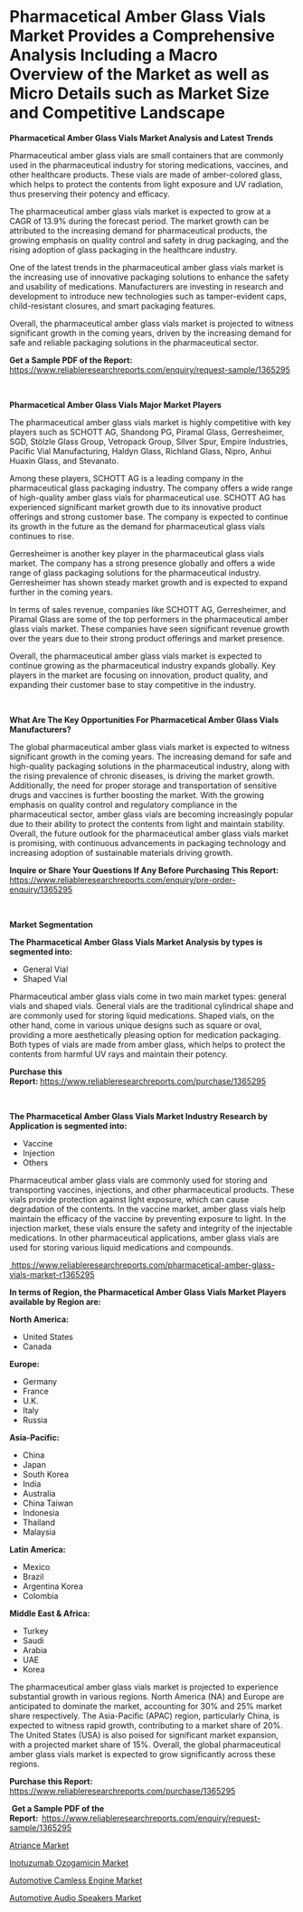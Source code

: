 <p><h1>Pharmacetical Amber Glass Vials Market Provides a Comprehensive Analysis Including a Macro Overview of the Market as well as Micro Details such as Market Size and Competitive Landscape</h1></p><p><strong>Pharmacetical Amber Glass Vials Market Analysis and Latest Trends</strong></p>
<p><p>Pharmaceutical amber glass vials are small containers that are commonly used in the pharmaceutical industry for storing medications, vaccines, and other healthcare products. These vials are made of amber-colored glass, which helps to protect the contents from light exposure and UV radiation, thus preserving their potency and efficacy.</p><p>The pharmaceutical amber glass vials market is expected to grow at a CAGR of 13.9% during the forecast period. The market growth can be attributed to the increasing demand for pharmaceutical products, the growing emphasis on quality control and safety in drug packaging, and the rising adoption of glass packaging in the healthcare industry.</p><p>One of the latest trends in the pharmaceutical amber glass vials market is the increasing use of innovative packaging solutions to enhance the safety and usability of medications. Manufacturers are investing in research and development to introduce new technologies such as tamper-evident caps, child-resistant closures, and smart packaging features.</p><p>Overall, the pharmaceutical amber glass vials market is projected to witness significant growth in the coming years, driven by the increasing demand for safe and reliable packaging solutions in the pharmaceutical sector.</p></p>
<p><strong>Get a Sample PDF of the Report:&nbsp;</strong> <a href="https://www.reliableresearchreports.com/enquiry/request-sample/1365295">https://www.reliableresearchreports.com/enquiry/request-sample/1365295</a></p>
<p>&nbsp;</p>
<p><strong>Pharmacetical Amber Glass Vials Major Market Players</strong></p>
<p><p>The pharmaceutical amber glass vials market is highly competitive with key players such as SCHOTT AG, Shandong PG, Piramal Glass, Gerresheimer, SGD, Stölzle Glass Group, Vetropack Group, Silver Spur, Empire Industries, Pacific Vial Manufacturing, Haldyn Glass, Richland Glass, Nipro, Anhui Huaxin Glass, and Stevanato.</p><p>Among these players, SCHOTT AG is a leading company in the pharmaceutical glass packaging industry. The company offers a wide range of high-quality amber glass vials for pharmaceutical use. SCHOTT AG has experienced significant market growth due to its innovative product offerings and strong customer base. The company is expected to continue its growth in the future as the demand for pharmaceutical glass vials continues to rise.</p><p>Gerresheimer is another key player in the pharmaceutical glass vials market. The company has a strong presence globally and offers a wide range of glass packaging solutions for the pharmaceutical industry. Gerresheimer has shown steady market growth and is expected to expand further in the coming years.</p><p>In terms of sales revenue, companies like SCHOTT AG, Gerresheimer, and Piramal Glass are some of the top performers in the pharmaceutical amber glass vials market. These companies have seen significant revenue growth over the years due to their strong product offerings and market presence.</p><p>Overall, the pharmaceutical amber glass vials market is expected to continue growing as the pharmaceutical industry expands globally. Key players in the market are focusing on innovation, product quality, and expanding their customer base to stay competitive in the industry.</p></p>
<p>&nbsp;</p>
<p><strong>What Are The Key Opportunities For Pharmacetical Amber Glass Vials Manufacturers?</strong></p>
<p><p>The global pharmaceutical amber glass vials market is expected to witness significant growth in the coming years. The increasing demand for safe and high-quality packaging solutions in the pharmaceutical industry, along with the rising prevalence of chronic diseases, is driving the market growth. Additionally, the need for proper storage and transportation of sensitive drugs and vaccines is further boosting the market. With the growing emphasis on quality control and regulatory compliance in the pharmaceutical sector, amber glass vials are becoming increasingly popular due to their ability to protect the contents from light and maintain stability. Overall, the future outlook for the pharmaceutical amber glass vials market is promising, with continuous advancements in packaging technology and increasing adoption of sustainable materials driving growth.</p></p>
<p><strong>Inquire or Share Your Questions If Any Before Purchasing This Report:</strong> <a href="https://www.reliableresearchreports.com/enquiry/pre-order-enquiry/1365295">https://www.reliableresearchreports.com/enquiry/pre-order-enquiry/1365295</a></p>
<p>&nbsp;</p>
<p><strong>Market Segmentation</strong></p>
<p><strong>The Pharmacetical Amber Glass Vials Market Analysis by types is segmented into:</strong></p>
<p><ul><li>General Vial</li><li>Shaped Vial</li></ul></p>
<p><p>Pharmaceutical amber glass vials come in two main market types: general vials and shaped vials. General vials are the traditional cylindrical shape and are commonly used for storing liquid medications. Shaped vials, on the other hand, come in various unique designs such as square or oval, providing a more aesthetically pleasing option for medication packaging. Both types of vials are made from amber glass, which helps to protect the contents from harmful UV rays and maintain their potency.</p></p>
<p><strong>Purchase this Report:&nbsp;</strong><a href="https://www.reliableresearchreports.com/purchase/1365295">https://www.reliableresearchreports.com/purchase/1365295</a></p>
<p>&nbsp;</p>
<p><strong>The Pharmacetical Amber Glass Vials Market Industry Research by Application is segmented into:</strong></p>
<p><ul><li>Vaccine</li><li>Injection</li><li>Others</li></ul></p>
<p><p>Pharmaceutical amber glass vials are commonly used for storing and transporting vaccines, injections, and other pharmaceutical products. These vials provide protection against light exposure, which can cause degradation of the contents. In the vaccine market, amber glass vials help maintain the efficacy of the vaccine by preventing exposure to light. In the injection market, these vials ensure the safety and integrity of the injectable medications. In other pharmaceutical applications, amber glass vials are used for storing various liquid medications and compounds.</p></p>
<p><a href="https://www.reliableresearchreports.com/pharmacetical-amber-glass-vials-market-r1365295">&nbsp;https://www.reliableresearchreports.com/pharmacetical-amber-glass-vials-market-r1365295</a></p>
<p><strong>In terms of Region, the Pharmacetical Amber Glass Vials Market Players available by Region are:</strong></p>
<p>
    <p> <strong> North America: </strong>
        <ul>
            <li>United States</li>
            <li>Canada</li>
        </ul>
        </p> 
    <p> <strong> Europe: </strong>
        <ul>
            <li>Germany</li>
            <li>France</li>
            <li>U.K.</li>
            <li>Italy</li>
            <li>Russia</li>
        </ul>
        </p> 
    <p> <strong> Asia-Pacific: </strong>
        <ul>
            <li>China</li>
            <li>Japan</li>
            <li>South Korea</li>
            <li>India</li>
            <li>Australia</li>
            <li>China Taiwan</li>
            <li>Indonesia</li>
            <li>Thailand</li>
            <li>Malaysia</li>
        </ul>
        </p> 
    <p> <strong> Latin America: </strong>
        <ul>
            <li>Mexico</li>
            <li>Brazil</li>
            <li>Argentina Korea</li>
            <li>Colombia</li>
        </ul>
        </p> 
    <p> <strong> Middle East & Africa: </strong>
        <ul>
            <li>Turkey</li>
            <li>Saudi</li>
            <li>Arabia</li>
            <li>UAE</li>
            <li>Korea</li>
        </ul>
    </p>
    </p>
<p><p>The pharmaceutical amber glass vials market is projected to experience substantial growth in various regions. North America (NA) and Europe are anticipated to dominate the market, accounting for 30% and 25% market share respectively. The Asia-Pacific (APAC) region, particularly China, is expected to witness rapid growth, contributing to a market share of 20%. The United States (USA) is also poised for significant market expansion, with a projected market share of 15%. Overall, the global pharmaceutical amber glass vials market is expected to grow significantly across these regions.</p></p>
<p><strong>Purchase this Report: </strong><a href="https://www.reliableresearchreports.com/purchase/1365295">https://www.reliableresearchreports.com/purchase/1365295</a></p>
<p>&nbsp;<strong>Get a Sample PDF of the Report:&nbsp;&nbsp;</strong><a href="https://www.reliableresearchreports.com/enquiry/request-sample/1365295">https://www.reliableresearchreports.com/enquiry/request-sample/1365295</a></p>
<p><strong></strong></p>
<p><p><a href="https://github.com/Chiragrp22/Market-Research-Report-List-5/blob/main/atriance-market.md">Atriance Market</a></p><p><a href="https://github.com/derrinmiltonellis35gcl/Market-Research-Report-List-3/blob/main/inotuzumab-ozogamicin-market.md">Inotuzumab Ozogamicin Market</a></p><p><a href="https://www.linkedin.com/pulse/automotive-camless-engine-industry-analysis-report-its-market-ya6lc">Automotive Camless Engine Market</a></p><p><a href="https://www.linkedin.com/pulse/automotive-audio-speakers-market-trends-detailed-study-its-9o2qc">Automotive Audio Speakers Market</a></p></p>